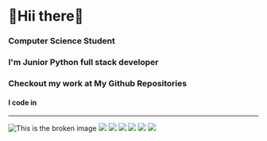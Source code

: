 # 🔗Hii there👋 
### Computer Science Student
### I'm Junior Python full stack developer
### Checkout my work at My Github Repositories
#### I code in
---
![This is the broken image](https://img.icons8.com/3d-fluency/94/python.png) ![](https://img.icons8.com/fluency/48/database--v1.png)
![](https://img.icons8.com/arcade/64/javascript.png)
![](https://img.icons8.com/nolan/64/code--v1.png)
![](https://img.icons8.com/nolan/64/bootstrap.png)
![](https://img.icons8.com/external-tal-revivo-shadow-tal-revivo/24/external-django-a-high-level-python-web-framework-that-encourages-rapid-development-logo-shadow-tal-revivo)
![](https://img.icons8.com/external-others-amoghdesign/24/external-react-native-soleicons-fill-vol-1-others-amoghdesign)
